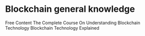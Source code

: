 # Blockchain general knowledge

<ResourceGroupTitle>Free Content</ResourceGroupTitle>
<BadgeLink colorScheme='yellow' badgeText='Read' href='https://www.udemy.com/course/understanding-blockchain-technology/'>The Complete Course On Understanding Blockchain Technology</BadgeLink>
<BadgeLink badgeText='Watch' href='https://youtu.be/qOVAbKKSH10'>Blockchain Technology Explained</BadgeLink>
